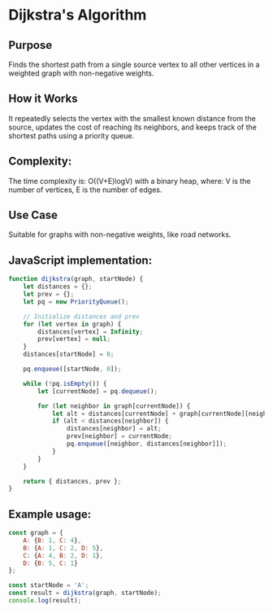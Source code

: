 # Dijkstra's Algorithm

## Purpose

Finds the shortest path from a single source vertex to all 
other vertices in a weighted graph with non-negative weights.

## How it Works

It repeatedly selects the vertex with the smallest known distance
from the source, updates the cost of reaching its neighbors, and keeps track
of the shortest paths using a priority queue.

## Complexity:

The time complexity is:
O((V+E)logV) with a binary heap, where:
    V is the number of vertices,
    E is the number of edges.

## Use Case

Suitable for graphs with non-negative weights, like road networks.

## JavaScript implementation:

```javascript
function dijkstra(graph, startNode) {
    let distances = {};
    let prev = {};
    let pq = new PriorityQueue();

    // Initialize distances and prev
    for (let vertex in graph) {
        distances[vertex] = Infinity;
        prev[vertex] = null;
    }
    distances[startNode] = 0;

    pq.enqueue([startNode, 0]);

    while (!pq.isEmpty()) {
        let [currentNode] = pq.dequeue();

        for (let neighbor in graph[currentNode]) {
            let alt = distances[currentNode] + graph[currentNode][neighbor];
            if (alt < distances[neighbor]) {
                distances[neighbor] = alt;
                prev[neighbor] = currentNode;
                pq.enqueue([neighbor, distances[neighbor]]);
            }
        }
    }

    return { distances, prev };
}
```

## Example usage:

```javascript
const graph = {
    A: {B: 1, C: 4},
    B: {A: 1, C: 2, D: 5},
    C: {A: 4, B: 2, D: 1},
    D: {B: 5, C: 1}
};

const startNode = 'A';
const result = dijkstra(graph, startNode);
console.log(result);
```